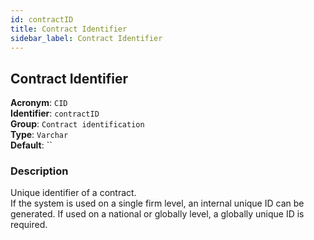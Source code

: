 ```yaml
---
id: contractID
title: Contract Identifier
sidebar_label: Contract Identifier
---
```


## Contract Identifier

**Acronym**: `CID`  
**Identifier**: `contractID`  
**Group**: `Contract identification`  
**Type**: `Varchar`  
**Default**: ``  

### Description
Unique identifier of a contract.  
If the system is used on a single firm level, an internal unique ID can be generated. If used on a national or globally level, a globally unique ID is required.
